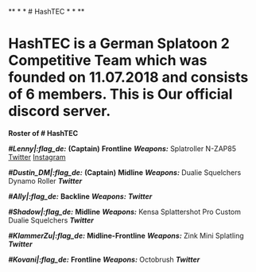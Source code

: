 ** * * # HashTEC * * **

# HashTEC is a German Splatoon 2 Competitive Team which was founded on 11.07.2018 and consists of 6 members. This is Our official discord server.

**Roster of # HashTEC**

__*#Lenny|:flag_de:*__
**(Captain)**
**Frontline**
__*Weapons:*__
Splatroller
N-ZAP85
[Twitter](http://www.twitter.com/squidboy_lenny)
[Instagram](http://www.instagram.com/_ht_lenny)

__*#Dustin_DM|:flag_de:*__
**(Captain)**
**Midline**
__*Weapons:*__
Dualie Squelchers
Dynamo Roller
__*Twitter*__

__*#Ally|:flag_de:*__
**Backline**
__*Weapons:*__
__*Twitter*__

__*#Shadow|:flag_de:*__
**Midline**
__*Weapons:*__
Kensa Splattershot Pro
Custom Dualie Squelchers
__*Twitter*__

__*#KlammerZu|:flag_de:*__
**Midline-Frontline**
__*Weapons:*__
Zink Mini Splatling
__*Twitter*__

__*#Kovani|:flag_de:*__
**Frontline**
__*Weapons:*__
Octobrush
__*Twitter*__